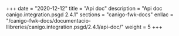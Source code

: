 +++
date        = "2020-12-12"
title       = "Api doc"
description = "Api doc canigo.integration.psgd 2.4.1"
sections    = "canigo-fwk-docs"
enllac		= "/canigo-fwk-docs/documentacio-llibreries/canigo.integration.psgd/2.4.1/api-doc/"
weight		= 5
+++
